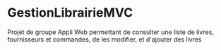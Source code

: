# GestionLibrairieMVC
Projet de groupe
Appli Web permettant de consulter une liste de livres, fournisseurs et commandes, de les modifier, et d'ajouter des livres
